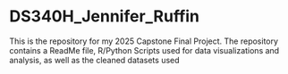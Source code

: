 # DS340H_Jennifer_Ruffin
This is the repository for my 2025 Capstone Final Project. The repository contains a ReadMe file, R/Python Scripts used for data visualizations and analysis, as well as the cleaned datasets used
